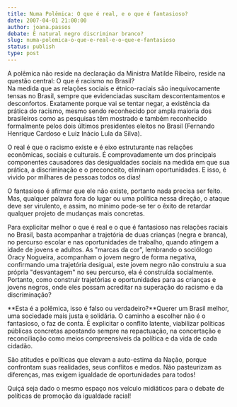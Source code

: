 ```yaml
---
title: Numa Polêmica: O que é real, e o que é fantasioso?
date: 2007-04-01 21:00:00
author: joana.passos
debate: É natural negro discriminar branco?
slug: numa-polemica-o-que-e-real-e-o-que-e-fantasioso
status: publish 
type: post
---
```


  
  
A polêmica não reside na declaração da Ministra Matilde Ribeiro, reside na questão central: O que é racismo no Brasil?   
Na medida que as relações sociais e étnico-raciais são inequivocamente tensas no Brasil, sempre que evidenciadas suscitam descontentamentos e desconfortos. Exatamente porque vai se tentar negar, a existência da prática do racismo, mesmo sendo reconhecido por ampla maioria dos brasileiros como as pesquisas têm mostrado e também reconhecido formalmente pelos dois últimos presidentes eleitos no Brasil (Fernando Henrique Cardoso e Luiz Inácio Lula da Silva).  
  
  
O real é que o racismo existe e é eixo estruturante nas relações econômicas, sociais e culturais. É comprovadamente um dos principais componentes causadores das desigualdades sociais na medida em que sua prática, a discriminação e o preconceito, eliminam oportunidades. E isso, é vivido por milhares de pessoas todos os dias!   
  
  
O fantasioso é afirmar que ele não existe, portanto nada precisa ser feito. Mas, qualquer palavra fora do lugar ou uma política nessa direção, o ataque deve ser virulento, e assim, no mínimo pode-se ter o êxito de retardar qualquer projeto de mudanças mais concretas.  
  
  
Para explicitar melhor o que é real e o que é fantasioso nas relações raciais no Brasil, basta acompanhar a trajetória de duas crianças (negra e branca), no percurso escolar e nas oportunidades de trabalho, quando atingem a idade de jovens e adultos. As "marcas da cor", lembrando o sociólogo Oracy Nogueira, acompanham o jovem negro de forma negativa, confirmando uma trajetória desigual, este jovem negro não construiu a sua própria "desvantagem" no seu percurso, ela é construída socialmente. Portanto, como construir trajetórias e oportunidades para as crianças e jovens negros, onde eles possam acreditar na superação do racismo e da discriminação?   
  
  
**Esta é a polêmica, isso é falso ou verdadeiro?**Querer um Brasil melhor, uma sociedade mais justa e solidária. O caminho a escolher não é o fantasioso, o faz de conta. É explicitar o conflito latente, viabilizar políticas públicas concretas apostando sempre na repactuação, na concertação e reconciliação como meios compreensíveis da política e da vida de cada cidadão.   
  
  
São atitudes e políticas que elevam a auto-estima da Nação, porque confrontam suas realidades, seus conflitos e medos. Não pasteurizam as diferenças, mas exigem igualdade de oportunidades para todos!   
  
  
Quiçá seja dado o mesmo espaço nos veículo midiáticos para o debate de políticas de promoção da igualdade racial!
